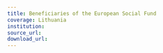 ```yaml
---
title: Beneficiaries of the European Social Fund
coverage: Lithuania
institution: 
source_url: 
download_url: 
---
```

